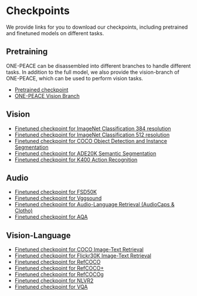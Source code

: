 # Checkpoints

We provide links for you to download our checkpoints, including pretrained and finetuned models on different tasks.

## Pretraining
ONE-PEACE can be disassembled into different branches to handle different tasks. In addition to the full model, we also provide the vision-branch of ONE-PEACE, which can be used to perform vision tasks.
* <a href="http://one-peace-shanghai.oss-accelerate.aliyuncs.com/one-peace.pt"> Pretrained checkpoint </a>
* <a href="https://one-peace-shanghai.oss-accelerate.aliyuncs.com/one_peace_checkpoints/one-peace-vision.pkl"> ONE-PEACE Vision Branch </a>

## Vision
* <a href="https://one-peace-shanghai.oss-accelerate.aliyuncs.com/one_peace_checkpoints/onepeace_ft_21kto1k_384.pth"> Finetuned checkpoint for ImageNet Classification 384 resolution </a>
* <a href="https://one-peace-shanghai.oss-accelerate.aliyuncs.com/one_peace_checkpoints/onepeace_ft_21kto1k_512.pth"> Finetuned checkpoint for ImageNet Classification 512 resolution </a>
* <a href="https://one-peace-shanghai.oss-accelerate.aliyuncs.com/one_peace_checkpoints/onepeace_det_coco.pth"> Finetuned checkpoint for COCO Object Detection and Instance Segmentation </a>
* <a href="https://one-peace-shanghai.oss-accelerate.aliyuncs.com/one_peace_checkpoints/onepeace_seg_cocostuff2ade20k.pth"> Finetuned checkpoint for ADE20K Semantic Segmentation </a>
* <a href="https://one-peace-shanghai.oss-accelerate.aliyuncs.com/one_peace_checkpoints/onepeace_video_k400.pth"> Finetuned checkpoint for K400 Action Recognition </a>

## Audio
* <a href="https://one-peace-shanghai.oss-accelerate.aliyuncs.com/one_peace_checkpoints/finetune_fsd50k.pt"> Finetuned checkpoint for FSD50K </a>
* <a href="https://one-peace-shanghai.oss-accelerate.aliyuncs.com/one_peace_checkpoints/finetune_vggsound.pt"> Finetuned checkpoint for Vggsound </a>
* <a href="https://one-peace-shanghai.oss-accelerate.aliyuncs.com/one_peace_checkpoints/finetune_al_retrieval.pt"> Finetuned checkpoint for Audio-Language Retrieval (AudioCaps & Clotho) </a>
* <a href="https://one-peace-shanghai.oss-accelerate.aliyuncs.com/one_peace_checkpoints/finetune_aqa.pt"> Finetuned checkpoint for AQA </a>

## Vision-Language
* <a href="https://one-peace-shanghai.oss-accelerate.aliyuncs.com/one_peace_checkpoints/finetune_coco.pt"> Finetuned checkpoint for COCO Image-Text Retrieval </a>
* <a href="https://one-peace-shanghai.oss-accelerate.aliyuncs.com/one_peace_checkpoints/finetune_flickr.pt"> Finetuned checkpoint for Flickr30K Image-Text Retrieval </a>
* <a href="https://one-peace-shanghai.oss-accelerate.aliyuncs.com/one_peace_checkpoints/finetune_refcoco.pt"> Finetuned checkpoint for RefCOCO </a>
* <a href="https://one-peace-shanghai.oss-accelerate.aliyuncs.com/one_peace_checkpoints/finetune_refcoco%2B.pt"> Finetuned checkpoint for RefCOCO+ </a>
* <a href="https://one-peace-shanghai.oss-accelerate.aliyuncs.com/one_peace_checkpoints/finetune_refcocog.pt"> Finetuned checkpoint for RefCOCOg </a>
* <a href="https://one-peace-shanghai.oss-accelerate.aliyuncs.com/one_peace_checkpoints/finetune_nlvr2.pt"> Finetuned checkpoint for NLVR2 </a>
* <a href="https://one-peace-shanghai.oss-accelerate.aliyuncs.com/one_peace_checkpoints/finetune_vqa.pt"> Finetuned checkpoint for VQA </a>
